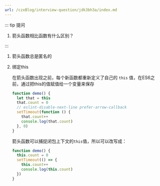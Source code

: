 ```yaml
---
url: /czxBlog/interview-question/jdk3bh3a/index.md
---
```

::: tip 提问

1. 箭头函数相比函数有什么区别？

:::

1. 箭头函数总是匿名的
2. 绑定this

   在箭头函数出现之前，每个新函数都重新定义了自己的 `this` 值，在ES6之前，通过把this的值赋值给一个变量来保存

   ```js
   function demo() {
     let that = this
     that.count = 0
     // eslint-disable-next-line prefer-arrow-callback
     setTimeout(function () {
       that.count++
       console.log(that.count)
     }, 0)
   }
   ```

   箭头函数可以捕捉闭包上下文的`this`值，所以可以改写成：

   ```js
   function demo() {
     this.count = 0
     setTimeout(() => {
       this.count++
       console.log(this.count)
     })
   }
   ```
